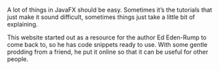 A lot of things in JavaFX should be easy. Sometimes it’s the tutorials that just make it sound difficult, 
sometimes things just take a little bit of explaining.

This website started out as a resource for the author Ed Eden-Rump to come back to, so he has code snippets 
ready to use. With some gentle prodding from a friend, he put it online so that it can be useful for other people.